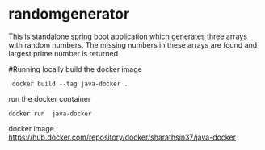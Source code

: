 # randomgenerator
This is standalone spring boot application which generates
three arrays with random numbers. The missing numbers in these arrays are found and largest prime number is returned

#Running locally
build the docker image
```
 docker build --tag java-docker .
```
run the docker container
```
docker run  java-docker
```
docker image : https://hub.docker.com/repository/docker/sharathsin37/java-docker